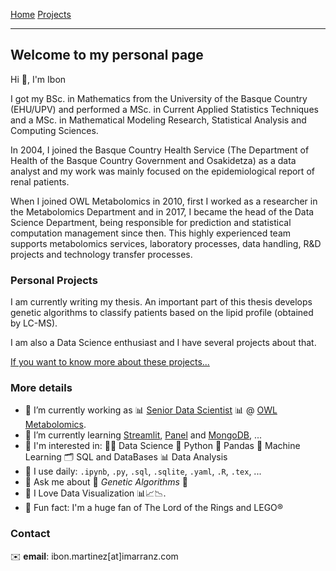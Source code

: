 [Home](index.md) [Projects](projects.md)

***

## Welcome to my personal page

Hi :wave:, I'm Ibon

I got my BSc. in Mathematics from the University of the Basque Country (EHU/UPV) and performed a MSc. in Current Applied Statistics Techniques and a MSc. in Mathematical Modeling Research, Statistical Analysis and Computing Sciences. 

In 2004, I joined the Basque Country Health Service (The Department of Health of the Basque Country Government and Osakidetza) as a data analyst and my work was mainly focused on the epidemiological report of renal patients. 

When I joined OWL Metabolomics in 2010, first I worked as a researcher in the Metabolomics Department and in 2017, I became the head of the Data Science Department, being responsible for prediction and statistical computation management since then. This highly experienced team supports metabolomics services, laboratory processes, data handling, R&D projects and technology transfer processes.

### Personal Projects

I am currently writing my thesis. An important part of this thesis develops genetic algorithms to classify patients based on the lipid profile (obtained by LC-MS).

I am also a Data Science enthusiast and I have several projects about that.

[If you want to know more about these projects...](projects.md) 

### More details


- :pushpin: I’m currently working as :bar_chart: [Senior Data Scientist](https://www.owlmetabolomics.com/management-team-member.aspx?member=22) :bar_chart: @ [OWL Metabolomics](https://www.owlmetabolomics.com/).
- :pushpin: I’m currently learning [Streamlit](https://docs.streamlit.io/), [Panel](https://panel.holoviz.org/#) and [MongoDB](https://github.com/mongodb/mongo), ...
- :pushpin: I'm interested in: :man_scientist: Data Science :snake: Python :panda_face: Pandas :robot: Machine Learning :card_index_dividers: SQL and DataBases :bar_chart: Data Analysis
- :pushpin: I use daily: `.ipynb`, `.py`, `.sql`, `.sqlite`, `.yaml`, `.R`, `.tex`, ...
- :pushpin: Ask me about :dna: _Genetic Algorithms_ :dna:
- :pushpin: I Love Data Visualization :bar_chart::chart_with_upwards_trend::chart_with_downwards_trend:.
- :pushpin: Fun fact: I'm a huge fan of The Lord of the Rings and LEGO&#xae; 


### Contact

:envelope: **email**: ibon.martinez[at]imarranz.com

<!--

***

:octocat: **GitHub**: [imarranz](https://github.com/imarranz)

***

:books: **ORCID**: [0000-0001-9483-8426](https://orcid.org/0000-0001-9483-8426)   
:books: **Scopus Author ID**: [55180708800](https://www.scopus.com/authid/detail.uri?authorId=55180708800)

https://www.codingwithricky.com/2021/05/10/intro-to-github-pages-create-a-simple-and-free-personal-website/
https://github.com/pages-themes/minimal
-->